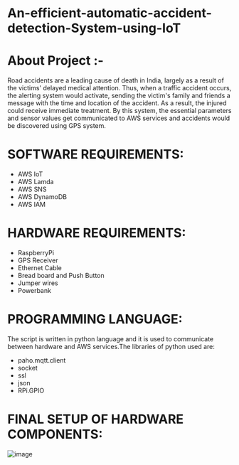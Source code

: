 # An-efficient-automatic-accident-detection-System-using-IoT
# About Project :-
Road accidents are a leading cause of death in India, largely as a result of the 
victims' delayed medical attention. Thus, when a traffic accident occurs, the 
alerting system would activate, sending the victim's family and friends a 
message with the time and location of the accident. As a result, the injured 
could receive immediate treatment. By this system, the essential parameters and 
sensor values get communicated to AWS services and accidents would be 
discovered using GPS system.

# SOFTWARE REQUIREMENTS:
- AWS IoT
- AWS Lamda
- AWS SNS
- AWS DynamoDB
- AWS IAM
# HARDWARE REQUIREMENTS:
- RaspberryPi
- GPS Receiver
- Ethernet Cable
- Bread board and Push Button
- Jumper wires
- Powerbank

# PROGRAMMING LANGUAGE:
The script is written in python language and it is used to communicate between 
hardware and AWS services.The libraries of python used are:
- paho.mqtt.client
- socket
- ssl
- json
- RPi.GPIO

# FINAL SETUP OF HARDWARE COMPONENTS:
![image](https://user-images.githubusercontent.com/88767949/192794507-fd981bf8-0a3e-4a8a-9d59-9e1c82bab58b.png)
